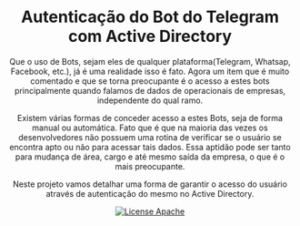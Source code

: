 <h1 align="center">
<br>
Autenticação do Bot do Telegram com Active Directory
</h1>

<p align="center"> Que o uso de Bots, sejam eles de qualquer plataforma(Telegram, Whatsap, Facebook, etc.), já é uma realidade isso é fato. Agora um item que é muito comentado e que se torna preocupante é o acesso a estes bots principalmente quando falamos de dados de operacionais de empresas, independente do qual ramo.</p>
<p align="center"> Existem várias formas de conceder acesso a estes Bots, seja de forma manual ou automática. Fato que é que na maioria das vezes os desenvolvedores não possuem uma rotina de verificar se o usuário se encontra apto ou não para acessar tais dados. Essa aptidão pode ser tanto para mudança de área, cargo e até mesmo saída da empresa, o que é o mais preocupante.</p>

<p align="center"> Neste projeto vamos detalhar uma forma de garantir o acesso do usuário através de autenticação do mesmo no Active Directory.</p>

<p align="center">
  <a href="https://www.apache.org/licenses/LICENSE-2.0">
    <img src="https://img.shields.io/badge/apache-2.0-blue" alt="License Apache">
  </a>
</p>
